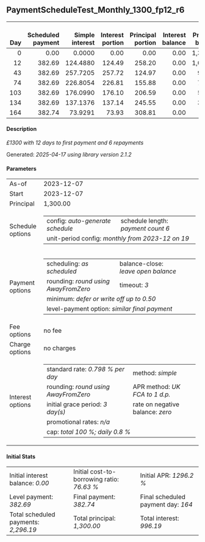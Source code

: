 <h2>PaymentScheduleTest_Monthly_1300_fp12_r6</h2>
<table>
    <thead style="vertical-align: bottom;">
        <th style="text-align: right;">Day</th>
        <th style="text-align: right;">Scheduled payment</th>
        <th style="text-align: right;">Simple interest</th>
        <th style="text-align: right;">Interest portion</th>
        <th style="text-align: right;">Principal portion</th>
        <th style="text-align: right;">Interest balance</th>
        <th style="text-align: right;">Principal balance</th>
        <th style="text-align: right;">Total simple interest</th>
        <th style="text-align: right;">Total interest</th>
        <th style="text-align: right;">Total principal</th>
    </thead>
    <tr style="text-align: right;">
        <td class="ci00">0</td>
        <td class="ci01" style="white-space: nowrap;">0.00</td>
        <td class="ci02">0.0000</td>
        <td class="ci03">0.00</td>
        <td class="ci04">0.00</td>
        <td class="ci05">0.00</td>
        <td class="ci06">1,300.00</td>
        <td class="ci07">0.0000</td>
        <td class="ci08">0.00</td>
        <td class="ci09">0.00</td>
    </tr>
    <tr style="text-align: right;">
        <td class="ci00">12</td>
        <td class="ci01" style="white-space: nowrap;">382.69</td>
        <td class="ci02">124.4880</td>
        <td class="ci03">124.49</td>
        <td class="ci04">258.20</td>
        <td class="ci05">0.00</td>
        <td class="ci06">1,041.80</td>
        <td class="ci07">124.4880</td>
        <td class="ci08">124.49</td>
        <td class="ci09">258.20</td>
    </tr>
    <tr style="text-align: right;">
        <td class="ci00">43</td>
        <td class="ci01" style="white-space: nowrap;">382.69</td>
        <td class="ci02">257.7205</td>
        <td class="ci03">257.72</td>
        <td class="ci04">124.97</td>
        <td class="ci05">0.00</td>
        <td class="ci06">916.83</td>
        <td class="ci07">382.2085</td>
        <td class="ci08">382.21</td>
        <td class="ci09">383.17</td>
    </tr>
    <tr style="text-align: right;">
        <td class="ci00">74</td>
        <td class="ci01" style="white-space: nowrap;">382.69</td>
        <td class="ci02">226.8054</td>
        <td class="ci03">226.81</td>
        <td class="ci04">155.88</td>
        <td class="ci05">0.00</td>
        <td class="ci06">760.95</td>
        <td class="ci07">609.0139</td>
        <td class="ci08">609.02</td>
        <td class="ci09">539.05</td>
    </tr>
    <tr style="text-align: right;">
        <td class="ci00">103</td>
        <td class="ci01" style="white-space: nowrap;">382.69</td>
        <td class="ci02">176.0990</td>
        <td class="ci03">176.10</td>
        <td class="ci04">206.59</td>
        <td class="ci05">0.00</td>
        <td class="ci06">554.36</td>
        <td class="ci07">785.1129</td>
        <td class="ci08">785.12</td>
        <td class="ci09">745.64</td>
    </tr>
    <tr style="text-align: right;">
        <td class="ci00">134</td>
        <td class="ci01" style="white-space: nowrap;">382.69</td>
        <td class="ci02">137.1376</td>
        <td class="ci03">137.14</td>
        <td class="ci04">245.55</td>
        <td class="ci05">0.00</td>
        <td class="ci06">308.81</td>
        <td class="ci07">922.2505</td>
        <td class="ci08">922.26</td>
        <td class="ci09">991.19</td>
    </tr>
    <tr style="text-align: right;">
        <td class="ci00">164</td>
        <td class="ci01" style="white-space: nowrap;">382.74</td>
        <td class="ci02">73.9291</td>
        <td class="ci03">73.93</td>
        <td class="ci04">308.81</td>
        <td class="ci05">0.00</td>
        <td class="ci06">0.00</td>
        <td class="ci07">996.1796</td>
        <td class="ci08">996.19</td>
        <td class="ci09">1,300.00</td>
    </tr>
</table>
<h4>Description</h4>
<p><i>£1300 with 12 days to first payment and 6 repayments</i></p>
<p>Generated: <i>2025-04-17 using library version 2.1.2</i></p>
<h4>Parameters</h4>
<table>
    <tr>
        <td>As-of</td>
        <td>2023-12-07</td>
    </tr>
    <tr>
        <td>Start</td>
        <td>2023-12-07</td>
    </tr>
    <tr>
        <td>Principal</td>
        <td>1,300.00</td>
    </tr>
    <tr>
        <td>Schedule options</td>
        <td>
            <table>
                <tr>
                    <td>config: <i>auto-generate schedule</i></td>
                    <td>schedule length: <i><i>payment count</i> 6</i></td>
                </tr>
                <tr>
                    <td colspan="2" style="white-space: nowrap;">unit-period config: <i>monthly from 2023-12 on 19</i></td>
                </tr>
            </table>
        </td>
    </tr>
    <tr>
        <td>Payment options</td>
        <td>
            <table>
                <tr>
                    <td>scheduling: <i>as scheduled</i></td>
                    <td>balance-close: <i>leave&nbsp;open&nbsp;balance</i></td>
                </tr>
                <tr>
                    <td>rounding: <i>round using AwayFromZero</i></td>
                    <td>timeout: <i>3</i></td>
                </tr>
                <tr>
                    <td colspan='2'>minimum: <i>defer&nbsp;or&nbsp;write&nbsp;off&nbsp;up&nbsp;to&nbsp;0.50</i></td>
                </tr>
                <tr>
                    <td colspan='2'>level-payment option: <i>similar&nbsp;final&nbsp;payment</i></td>
                </tr>
            </table>
        </td>
    </tr>
    <tr>
        <td>Fee options</td>
        <td>no fee
        </td>
    </tr>
    <tr>
        <td>Charge options</td>
        <td>no charges
        </td>
    </tr>
    <tr>
        <td>Interest options</td>
        <td>
            <table>
                <tr>
                    <td>standard rate: <i>0.798 % per day</i></td>
                    <td>method: <i>simple</i></td>
                </tr>
                <tr>
                    <td>rounding: <i>round using AwayFromZero</i></td>
                    <td>APR method: <i>UK FCA to 1 d.p.</i></td>
                </tr>
                <tr>
                    <td>initial grace period: <i>3 day(s)</i></td>
                    <td>rate on negative balance: <i>zero</i></td>
                </tr>
                <tr>
                    <td colspan="2">promotional rates: <i><i>n/a</i></i></td>
                </tr>
                <tr>
                    <td colspan="2">cap: <i>total 100 %; daily 0.8 %</td>
                </tr>
            </table>
        </td>
    </tr>
</table>
<h4>Initial Stats</h4>
<table>
    <tr>
        <td>Initial interest balance: <i>0.00</i></td>
        <td>Initial cost-to-borrowing ratio: <i>76.63 %</i></td>
        <td>Initial APR: <i>1296.2 %</i></td>
    </tr>
    <tr>
        <td>Level payment: <i>382.69</i></td>
        <td>Final payment: <i>382.74</i></td>
        <td>Final scheduled payment day: <i>164</i></td>
    </tr>
    <tr>
        <td>Total scheduled payments: <i>2,296.19</i></td>
        <td>Total principal: <i>1,300.00</i></td>
        <td>Total interest: <i>996.19</i></td>
    </tr>
</table>
